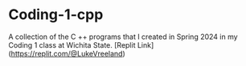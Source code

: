 # Coding-1-cpp
A collection of the C ++ programs that I created in Spring 2024 in my Coding 1 class at Wichita State.
[Replit Link] (https://replit.com/@LukeVreeland)
